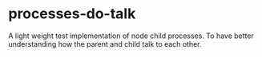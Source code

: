 # processes-do-talk
A light weight test implementation of node child processes. To have better understanding how the parent and child talk to each other.
